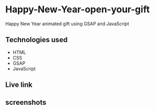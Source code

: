 # Happy-New-Year-open-your-gift

Happy New Year animated gift using GSAP and JavaScript

## Technologies used

* HTML
* CSS
* GSAP
* JavaScript

## Live link


## screenshots
